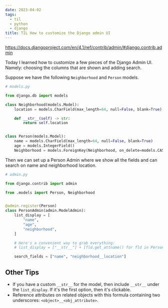 ```yaml
---
date: 2023-04-02
tags:
  - til
  - python
  - django
title: TIL How to customize the Django admin UI
---
```


https://docs.djangoproject.com/en/4.1/ref/contrib/admin/#django.contrib.admin

Today I learned how to customize a few pieces of the Django Admin UI. Namely: choosing the columns that are shown and adding search.

Suppose we have the following `Neighborhood` and `Person` models.

```python
# models.py

from django.db import models

class Neighborhood(models.Model):
    location = models.CharField(max_length=64, null=False, blank=True)

    def __str__(self) -> str:
        return self.location


class Person(models.Model):
    name = models.CharField(max_length=64, null=False, blank=True)
    age = models.IntegerField()
    Neighborhood = models.ForeignKey(Neighborhood, on_delete=models.CASCADE, null=True)
```

Then we can set up a Person Admin where we show all the fields and can search on name and neighborhood location.

```python
# admin.py

from django.contrib import admin

from .models import Person, Neighborhood


@admin.register(Person)
class PersonAdmin(admin.ModelAdmin):
    list_display = [
        "name",
        "age",
        "neighborhood",
    ]

    # Here's a convenient way to grab everything:
    # list_display = ["__str__"] + [fld.get_attname() for fld in Person._meta.fields]

    search_fields = ["name", "neighborhood__location"]
```

## Other Tips

- If you have a custom `__str__` for the model, then include `__str__` under the `list_display`. If it's the first option, then it's clickable.
- Reference attributes on related objects with this formula containing two underscores: `<object>__<obj_attribute>`.
